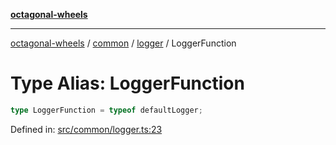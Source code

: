 [**octagonal-wheels**](../../../../../../README.md)

***

[octagonal-wheels](../../../../../../globals.md) / [common](../../../README.md) / [logger](../README.md) / LoggerFunction

# Type Alias: LoggerFunction

```ts
type LoggerFunction = typeof defaultLogger;
```

Defined in: [src/common/logger.ts:23](https://github.com/vrtmrz/octagonal-wheels/blob/main/src/common/logger.ts#L23)
